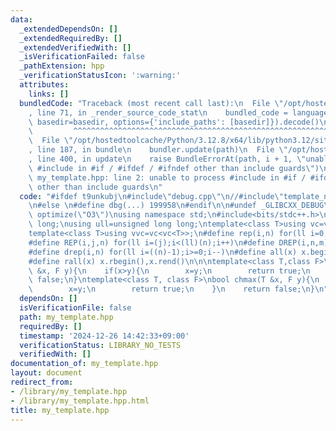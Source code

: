 ```yaml
---
data:
  _extendedDependsOn: []
  _extendedRequiredBy: []
  _extendedVerifiedWith: []
  _isVerificationFailed: false
  _pathExtension: hpp
  _verificationStatusIcon: ':warning:'
  attributes:
    links: []
  bundledCode: "Traceback (most recent call last):\n  File \"/opt/hostedtoolcache/Python/3.12.8/x64/lib/python3.12/site-packages/onlinejudge_verify/documentation/build.py\"\
    , line 71, in _render_source_code_stat\n    bundled_code = language.bundle(stat.path,\
    \ basedir=basedir, options={'include_paths': [basedir]}).decode()\n          \
    \         ^^^^^^^^^^^^^^^^^^^^^^^^^^^^^^^^^^^^^^^^^^^^^^^^^^^^^^^^^^^^^^^^^^^^^^^^^^^^^^^^^\n\
    \  File \"/opt/hostedtoolcache/Python/3.12.8/x64/lib/python3.12/site-packages/onlinejudge_verify/languages/cplusplus.py\"\
    , line 187, in bundle\n    bundler.update(path)\n  File \"/opt/hostedtoolcache/Python/3.12.8/x64/lib/python3.12/site-packages/onlinejudge_verify/languages/cplusplus_bundle.py\"\
    , line 400, in update\n    raise BundleErrorAt(path, i + 1, \"unable to process\
    \ #include in #if / #ifdef / #ifndef other than include guards\")\nonlinejudge_verify.languages.cplusplus_bundle.BundleErrorAt:\
    \ my_template.hpp: line 2: unable to process #include in #if / #ifdef / #ifndef\
    \ other than include guards\n"
  code: "#ifdef t9unkubj\n#include\"debug.cpp\"\n//#include\"template_no_debug.h\"\
    \n#else \n#define dbg(...) 199958\n#endif\n\n#undef _GLIBCXX_DEBUG\n#pragma GCC\
    \ optimize(\"O3\")\nusing namespace std;\n#include<bits/stdc++.h>\nusing ll=long\
    \ long;\nusing ull=unsigned long long;\ntemplate<class T>using vc=vector<T>;\n\
    template<class T>using vvc=vc<vc<T>>;\n#define rep(i,n) for(ll i=0;i<(ll)(n);i++)\n\
    #define REP(i,j,n) for(ll i=(j);i<(ll)(n);i++)\n#define DREP(i,n,m) for(ll i=(n);i>=(m);i--)\n\
    #define drep(i,n) for(ll i=((n)-1);i>=0;i--)\n#define all(x) x.begin(),x.end()\n\
    #define rall(x) x.rbegin(),x.rend()\n\n\ntemplate<class T,class F>\nbool chmin(T\
    \ &x, F y){\n    if(x>y){\n        x=y;\n        return true;\n    }\n    return\
    \ false;\n}\ntemplate<class T, class F>\nbool chmax(T &x, F y){\n    if(x<y){\n\
    \        x=y;\n        return true;\n    }\n    return false;\n}\n"
  dependsOn: []
  isVerificationFile: false
  path: my_template.hpp
  requiredBy: []
  timestamp: '2024-12-26 14:42:33+09:00'
  verificationStatus: LIBRARY_NO_TESTS
  verifiedWith: []
documentation_of: my_template.hpp
layout: document
redirect_from:
- /library/my_template.hpp
- /library/my_template.hpp.html
title: my_template.hpp
---
```

